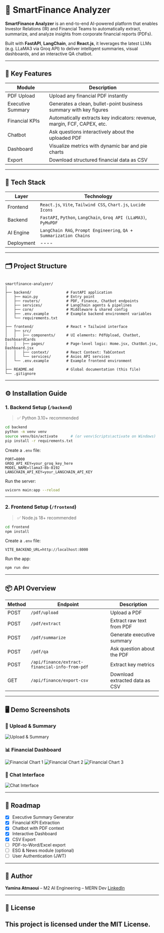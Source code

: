# 💼 SmartFinance Analyzer

**SmartFinance Analyzer** is an end-to-end AI-powered platform that enables Investor Relations (IR) and Financial Teams to automatically extract, summarize, and analyze insights from corporate financial reports (PDFs).  

Built with **FastAPI**, **LangChain**, and **React.js**, it leverages the latest LLMs (e.g. LLaMA3 via Groq API) to deliver intelligent summaries, visual dashboards, and an interactive QA chatbot.

---

## 🌟 Key Features

| Module            | Description                                                                 |
|-------------------|-----------------------------------------------------------------------------|
| PDF Upload     | Upload any financial PDF instantly                                           |
| Executive Summary | Generates a clean, bullet-point business summary with key figures         |
| Financial KPIs | Automatically extracts key indicators: revenue, margin, FCF, CAPEX, etc.    |
| Chatbot         | Ask questions interactively about the uploaded PDF                         |
| Dashboard       | Visualize metrics with dynamic bar and pie charts                          |
| Export          | Download structured financial data as CSV                                  |

---

## 🧠 Tech Stack

| Layer      | Technology                                                                 |
|------------|----------------------------------------------------------------------------|
| Frontend   | `React.js`, `Vite`, `Tailwind CSS`, `Chart.js`, `Lucide Icons`             |
| Backend    | `FastAPI`, `Python`, `LangChain`, `Groq API (LLaMA3)`, `PyMuPDF`           |
| AI Engine  | `LangChain RAG`, `Prompt Engineering`, `QA + Summarization Chains`         |
| Deployment |  ----                                                                      |

---

## 🗂️ Project Structure

```

smartfinance-analyzer/
│
├── backend/                # FastAPI application
│   ├── main.py             # Entry point
│   ├── routers/            # PDF, Finance, Chatbot endpoints
│   ├── services/           # LangChain agents & pipelines
│   ├── core/               # Middleware & shared config
│   ├── .env.example        # Example backend environment variables
│   └── requirements.txt
│
├── frontend/               # React + Tailwind interface
│   ├── src/
│   │   ├── components/     # UI elements: PdfUpload, Chatbot, DashboardCards
│   │   ├── pages/          # Page-level logic: Home.jsx, ChatBot.jsx, Dashboard.jsx
│   │   ├── context/        # React Context: TabContext
│   │   └── services/       # Axios API services
│   └── .env.example        # Example frontend environment
│
├── README.md               # Global documentation (this file)
└── .gitignore

````

---

## ⚙️ Installation Guide

### 1. Backend Setup (`/backend`)

> ✅ Python 3.10+ recommended

```bash
cd backend
python -m venv venv
source venv/bin/activate      # (or venv\Scripts\activate on Windows)
pip install -r requirements.txt
````

Create a `.env` file:

```env
PORT=8000
GROQ_API_KEY=your_groq_key_here
MODEL_NAME=llama3-8b-8192
LANGCHAIN_API_KEY=your_LANGCHAIN_API_KEY
```

Run the server:

```bash
uvicorn main:app --reload
```

---

### 2. Frontend Setup (`/frontend`)

> ✅ Node.js 18+ recommended

```bash
cd frontend
npm install
```

Create a `.env` file:

```env
VITE_BACKEND_URL=http://localhost:8000
```

Run the app:

```bash
npm run dev
```

---

## 📦 API Overview

| Method | Endpoint                                       | Description                    |
| ------ | ---------------------------------------------- | ------------------------------ |
| POST   | `/pdf/upload`                                  | Upload a PDF                   |
| POST   | `/pdf/extract`                                 | Extract raw text from PDF      |
| POST   | `/pdf/summarize`                               | Generate executive summary     |
| POST   | `/pdf/qa`                                      | Ask question about the PDF     |
| POST   | `/api/finance/extract-financial-info-from-pdf` | Extract key metrics            |
| GET    | `/api/finance/export-csv`                      | Download extracted data as CSV |

---

## 🖥️ Demo Screenshots

### 📄 Upload & Summary       
![Upload & Summary](demo/demo-1.PNG)

### 📊 Financial Dashboard 
![Financial Chart 1](demo/demo-2.PNG)
![Financial Chart 2](demo/demo-3.PNG)
![Financial Chart 3](demo/demo-5.PNG)

### 💬 Chat Interface
![Chat Interface](demo/demo-4.PNG)




---

## 🧭 Roadmap

* [x] Executive Summary Generator
* [x] Financial KPI Extraction
* [x] Chatbot with PDF context
* [x] Interactive Dashboard
* [x] CSV Export
* [ ] PDF-to-Word/Excel export
* [ ] ESG & News module (optional)
* [ ] User Authentication (JWT)

---

## 👤 Author

**Yamina Atmaoui** –
M2 AI Engineering – MERN Dev
[LinkedIn](https://www.linkedin.com/in/atmaoui-yamina-4988a3220/)

---

## 📝 License

This project is licensed under the **MIT License**.
---
